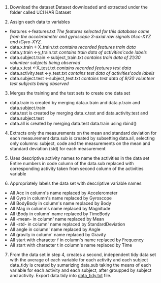 1. Download the dataset
   Dataset downloaded and extracted under the folder called UCI HAR Dataset

2. Assign each data to variables
  - features <-features.txt
    *The features selected for this database come from the accelerometer and gyroscope 3-axial raw signals tAcc-XYZ        and tGyro-XYZ.*
  - data.x.train <-X_train.txt
  *contains recorded features train data*
  - data.y.train <-y_train.txt
  *contains train data of activities'code labels*
  - data.subject.train <-subject_train.txt
  *contains train data of 21/30 volunteer subjects being observed*
  - data.x.test <-X_test.txt
  *contains recorded features test data*
  - data.activity.test <-y_test.txt
  *contains test data of activities'code labels*
  - data.subject.test <-subject_test.txt
  *contains test data of 9/30 volunteer test subjects being observed*

3. Merges the training and the test sets to create one data set
  - data.train is created by merging  data.x.train and data.y.train and data.subject.train
  - data.test is created by merging data.x.test and data.activity.test and data.subject.test
  - data.all  is created by merging data.test data.train using rbind()

4. Extracts only the measurements on the mean and standard deviation for each measurement
   data.sub is created by subsetting data.all, selecting only columns: subject, code and the measurements on the mean and standard deviation (std) for each measurement

5. Uses descriptive activity names to name the activities in the data set
   Entire numbers in code column of the data.sub replaced with corresponding activity taken from second column of the activities variable

6. Appropriately labels the data set with descriptive variable names
  - All Acc in column's name replaced by Accelerometer
  - All Gyro in column's name replaced by Gyroscope
  - All BodyBody in column's name replaced by Body
  - All Mag in column's name replaced by Magnitude
  - All tBody in column' name replaced by TimeBody
  - All -mean- in column' name replaced by Mean
  - All -std- in column' name replaced by StandardDeviation
  - All angle in column' name replaced by Angle
  - All gravity in column' name replaced by Gravity
  - All start with character f in column's name replaced by Frequency
  - All start with character t in column's name replaced by Time

7. From the data set in step 4, creates a second, independent tidy data set with the average of each variable for each activity and each subject
  data_tidy is created by sumarizing data.sub taking the means of each variable for each activity and each subject, after groupped by subject and activity.
  Export data.tidy into [data_tidy.txt](https://github.com/Jerinrose/Cleaning_data_dscourse/blob/master/data_tidy.txt) file.

